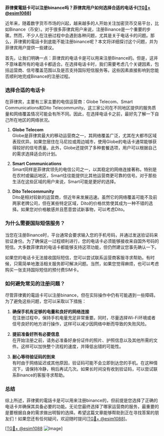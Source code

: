 **菲律賓電話卡可以注册binance吗？菲律宾用户如何选择合适的电话卡[[TG💪+ @esim1088](https://t.me/s/esim1088)]**

近年来，随着数字货币市场的兴起，越来越多的人开始关注加密货币交易平台，比如Binance（币安）。对于很多菲律宾用户来说，注册Binance是一个重要的步骤。然而，不少人在注册过程中会遇到各种问题，尤其是关于电话卡的问题。那么，菲律賓的電話卡到底能不能注册binance呢？本文将详细探讨这个问题，并为菲律宾用户提供一些建议。

首先，让我们明确一点：菲律宾的电话卡是可以用来注册Binance的。但是，这并不意味着所有的电话卡都适合。在选择电话卡时，我们需要考虑几个关键因素，包括运营商、信号覆盖范围以及是否支持国际短信服务等。这些因素直接影响到您能否顺利地完成Binance的注册过程。

### **选择合适的电话卡**

在菲律宾，主要有三家主要的电信运营商：Globe Telecom、Smart Communications和Dito Telecommunity。这三家公司在不同地区提供的服务质量和网络覆盖情况可能会有所不同。因此，在选择电话卡之前，最好先了解一下自己所在地区的网络状况。

1. **Globe Telecom**  
   Globe是菲律宾最大的移动运营商之一，其网络覆盖广泛，尤其在大都市区域表现优异。如果您居住在马尼拉或周边城市，使用Globe的电话卡通常能够获得较好的信号质量。此外，Globe还提供了多种套餐选项，用户可以根据自己的需求选择适合的计划。

2. **Smart Communications**  
   Smart同样是菲律宾领先的电信公司之一，以其稳定的网络连接著称。特别是在农村或偏远地区，Smart往往能提供比其他运营商更可靠的信号。对于那些生活在这些区域的用户来说，Smart可能是更好的选择。

3. **Dito Telecommunity**  
   Dito是相对较新的运营商，但近年来发展迅速。虽然它的网络覆盖可能不及前两家老牌公司，但在某些特定区域，Dito的价格优势使其成为一种不错的选择。如果您对价格敏感并且愿意尝试新事物，可以考虑Dito。

### **为什么需要国际短信服务？**

当您在注册Binance时，平台通常会要求输入您的手机号码，并通过发送验证码来验证身份。为了确保这一过程顺利进行，您的电话卡必须能够接收来自国外号码的短信。大多数菲律宾的电话卡都能够支持这项功能，但仍然建议您事先确认一下。

如果您的电话卡无法接收国际短信，您可以尝试联系运营商客服寻求帮助。有时候，只需简单地激活相关服务即可解决问题。当然，如果您觉得麻烦，也可以考虑购买一张支持国际短信的预付费SIM卡。

### **如何避免常见的注册问题？**

尽管菲律賓的電話卡可以注册binance，但在实际操作中仍有可能遇到一些障碍。为了避免这些问题，您可以采取以下措施：

1. **确保手机有足够的电量和良好的网络连接**  
   在注册过程中，保持手机电量充足非常重要。同时，尽量选择Wi-Fi环境或者信号良好的地方进行操作，这样可以减少因网络中断而导致的失败风险。

2. **提前准备好所有必要信息**  
   在开始注册之前，请务必准备好身份证件的照片、护照信息以及其他所需的文件。这样可以加快整个流程的速度，并降低出错的可能性。

3. **耐心等待验证码的到来**  
   有时由于网络延迟或其他原因，验证码可能不会立即到达您的手机。在这种情况下，请保持冷静，稍后再试几次。如果长时间没有收到验证码，可以尝试联系Binance的客服寻求帮助。

### **总结**

综上所述，菲律賓的電話卡是可以用来注册binance的，但前提是您选择了正确的电话卡并确保其具备必要的功能。无论您最终选择了哪家运营商的服务，最重要的是要根据自身的需求做出明智的选择。希望这篇文章能够帮助到正在寻找答案的朋友们！如果您还有任何疑问，欢迎随时提问[[TG💪+ @esim1088](https://t.me/s/esim1088)]。

[[TG💪+ @esim1088](https://t.me/s/esim1088) ![Image](https://i.postimg.cc/4NQfJmqS/Snipaste-2025-05-13-00-14-12.png)]